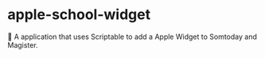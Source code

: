 # apple-school-widget
🚀 A application that uses Scriptable to add a Apple Widget to Somtoday and Magister.
